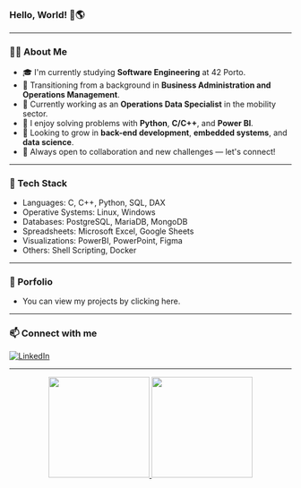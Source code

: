 ### Hello, World! 👋🌎

---

### 👨‍💻 About Me

- 🎓 I'm currently studying **Software Engineering** at 42 Porto.
- 🔄 Transitioning from a background in **Business Administration and Operations Management**.
- 💼 Currently working as an **Operations Data Specialist** in the mobility sector.
- 🧠 I enjoy solving problems with **Python**, **C/C++**, and **Power BI**.
- 🚀 Looking to grow in **back-end development**, **embedded systems**, and **data science**.
- 💬 Always open to collaboration and new challenges — let's connect!

---

### 🧰 Tech Stack

- Languages: C, C++, Python, SQL, DAX
- Operative Systems: Linux, Windows
- Databases: PostgreSQL, MariaDB, MongoDB
- Spreadsheets: Microsoft Excel, Google Sheets
- Visualizations: PowerBI, PowerPoint, Figma
- Others: Shell Scripting, Docker
---

### 📂 Porfolio

- You can view my projects by clicking here.

---

### 📫 Connect with me

<a href="https://www.linkedin.com/in/jose---junior/"><img alt="LinkedIn" src="https://img.shields.io/badge/LinkedIn-José%20Junior-brightgreen?style=for-the-badge&logo=linkedin"></a> 

---


<div align="center">
  <a href="https://joseevilasio.github.io/">
  <img height="180em" src="https://github-readme-stats.vercel.app/api?username=joseevilasio&show_icons=true&theme=vue-dark"/>
  <img height="180em" src="https://github-readme-stats.vercel.app/api/top-langs/?username=joseevilasio&layout=compact&langs_count=7&theme=vue-dark"/>  
</div>

##
